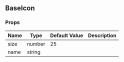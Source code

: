 ## BaseIcon 
 

 ### Props
Name | Type | Default Value | Description
--- | --- | --- | --- 
size | number  | 25 | 
name | string  |   | 
 
